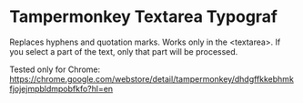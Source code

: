 # Tampermonkey Textarea Typograf
Replaces hyphens and quotation marks. Works only in the &lt;textarea&gt;. If you select a part of the text, only that part will be processed.

Tested only for Chrome:
https://chrome.google.com/webstore/detail/tampermonkey/dhdgffkkebhmkfjojejmpbldmpobfkfo?hl=en

